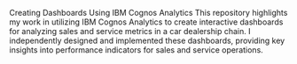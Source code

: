 Creating Dashboards Using IBM Cognos Analytics
This repository highlights my work in utilizing IBM Cognos Analytics to create interactive dashboards for analyzing sales and service metrics in a car dealership chain. I independently designed and implemented these dashboards, providing key insights into performance indicators for sales and service operations.
